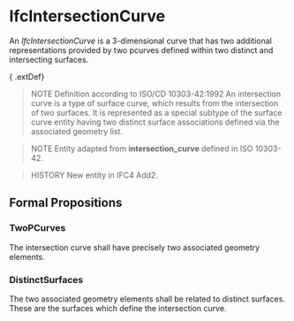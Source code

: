 # IfcIntersectionCurve

An _IfcIntersectionCurve_ is a 3-dimensional curve that has two additional representations provided by two pcurves defined within two distinct and intersecting surfaces.
<!-- end of short definition -->

{ .extDef}
> NOTE Definition according to ISO/CD 10303-42:1992
> An intersection curve is a type of surface curve, which results from the intersection of two surfaces. It is represented as a special subtype of the surface curve entity having two distinct surface associations defined via the associated geometry list.

> NOTE Entity adapted from **intersection_curve** defined in ISO 10303-42.

> HISTORY New entity in IFC4 Add2.

## Formal Propositions

### TwoPCurves
The intersection curve shall have precisely two associated geometry elements.

### DistinctSurfaces
The two associated geometry elements shall be related to distinct surfaces. These are the surfaces which define the intersection curve.

